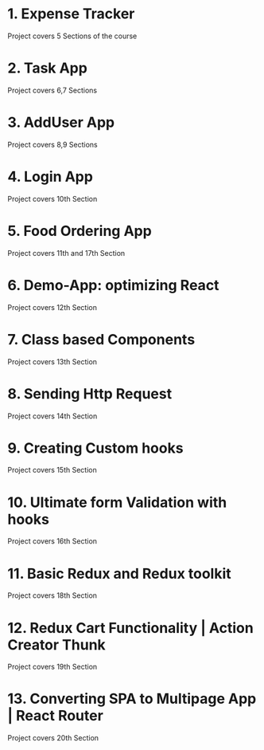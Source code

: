 # 1. Expense Tracker

Project covers 5 Sections of the course

# 2. Task App

Project covers 6,7 Sections

# 3. AddUser App

Project covers 8,9 Sections

# 4. Login App

Project covers 10th Section

# 5. Food Ordering App

Project covers 11th and 17th Section

# 6. Demo-App: optimizing React

Project covers 12th Section

# 7. Class based Components

Project covers 13th Section

# 8. Sending Http Request

Project covers 14th Section

# 9. Creating Custom hooks

Project covers 15th Section

# 10. Ultimate form Validation with hooks

Project covers 16th Section

# 11. Basic Redux and Redux toolkit

Project covers 18th Section

# 12. Redux Cart Functionality | Action Creator Thunk

Project covers 19th Section

# 13. Converting SPA to Multipage App | React Router

Project covers 20th Section
